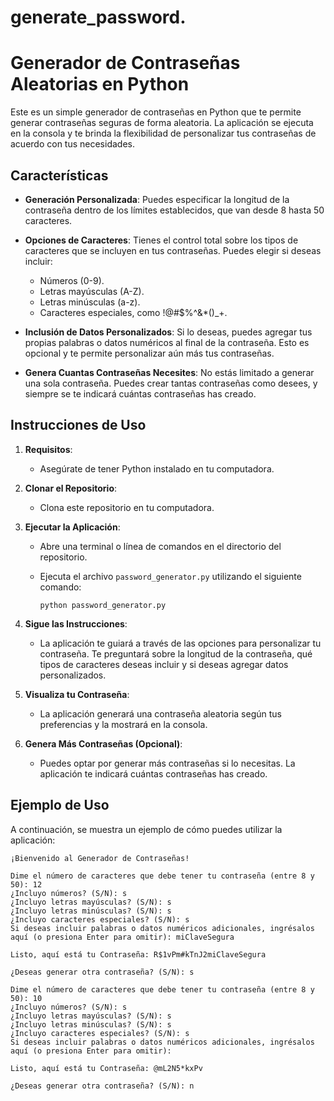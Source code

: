 # generate_password. 

# Generador de Contraseñas Aleatorias en Python

Este es un simple generador de contraseñas en Python que te permite generar contraseñas seguras de forma aleatoria. La aplicación se ejecuta en la consola y te brinda la flexibilidad de personalizar tus contraseñas de acuerdo con tus necesidades.

## Características

- **Generación Personalizada**: Puedes especificar la longitud de la contraseña dentro de los límites establecidos, que van desde 8 hasta 50 caracteres.

- **Opciones de Caracteres**: Tienes el control total sobre los tipos de caracteres que se incluyen en tus contraseñas. Puedes elegir si deseas incluir:
  - Números (0-9).
  - Letras mayúsculas (A-Z).
  - Letras minúsculas (a-z).
  - Caracteres especiales, como !@#$%^&*()_+.

- **Inclusión de Datos Personalizados**: Si lo deseas, puedes agregar tus propias palabras o datos numéricos al final de la contraseña. Esto es opcional y te permite personalizar aún más tus contraseñas.

- **Genera Cuantas Contraseñas Necesites**: No estás limitado a generar una sola contraseña. Puedes crear tantas contraseñas como desees, y siempre se te indicará cuántas contraseñas has creado.

## Instrucciones de Uso

1. **Requisitos**:
   - Asegúrate de tener Python instalado en tu computadora.

2. **Clonar el Repositorio**:
   - Clona este repositorio en tu computadora.

3. **Ejecutar la Aplicación**:
   - Abre una terminal o línea de comandos en el directorio del repositorio.

   - Ejecuta el archivo `password_generator.py` utilizando el siguiente comando:
     ```shell
     python password_generator.py
     ```

4. **Sigue las Instrucciones**:
   - La aplicación te guiará a través de las opciones para personalizar tu contraseña. Te preguntará sobre la longitud de la contraseña, qué tipos de caracteres deseas incluir y si deseas agregar datos personalizados.

5. **Visualiza tu Contraseña**:
   - La aplicación generará una contraseña aleatoria según tus preferencias y la mostrará en la consola.

6. **Genera Más Contraseñas (Opcional)**:
   - Puedes optar por generar más contraseñas si lo necesitas. La aplicación te indicará cuántas contraseñas has creado.

## Ejemplo de Uso

A continuación, se muestra un ejemplo de cómo puedes utilizar la aplicación:

```shell
¡Bienvenido al Generador de Contraseñas!

Dime el número de caracteres que debe tener tu contraseña (entre 8 y 50): 12
¿Incluyo números? (S/N): s
¿Incluyo letras mayúsculas? (S/N): s
¿Incluyo letras minúsculas? (S/N): s
¿Incluyo caracteres especiales? (S/N): s
Si deseas incluir palabras o datos numéricos adicionales, ingrésalos aquí (o presiona Enter para omitir): miClaveSegura

Listo, aquí está tu Contraseña: R$1vPm#kTnJ2miClaveSegura

¿Deseas generar otra contraseña? (S/N): s

Dime el número de caracteres que debe tener tu contraseña (entre 8 y 50): 10
¿Incluyo números? (S/N): s
¿Incluyo letras mayúsculas? (S/N): s
¿Incluyo letras minúsculas? (S/N): s
¿Incluyo caracteres especiales? (S/N): s
Si deseas incluir palabras o datos numéricos adicionales, ingrésalos aquí (o presiona Enter para omitir):

Listo, aquí está tu Contraseña: @mL2N5*kxPv

¿Deseas generar otra contraseña? (S/N): n










